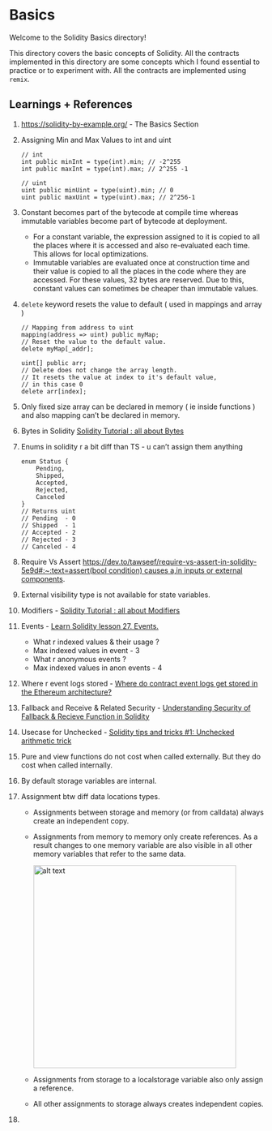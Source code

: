 # Basics

Welcome to the Solidity Basics directory!

This directory covers the basic concepts of Solidity.
All the contracts implemented in this directory are some concepts which I found essential to practice or to experiment with.
All the contracts are implemented using `remix`.

## Learnings + References

1. https://solidity-by-example.org/ - The Basics Section
2. Assigning Min and Max Values to int and uint

   ```solidity
   // int
   int public minInt = type(int).min; // -2^255
   int public maxInt = type(int).max; // 2^255 -1

   // uint
   uint public minUint = type(uint).min; // 0
   uint public maxUint = type(uint).max; // 2^256-1
   ```

3. Constant becomes part of the bytecode at compile time whereas immutable variables become part of bytecode at deployment.
   - For a constant variable, the expression assigned to it is copied to all the places where it is accessed and also re-evaluated each time. This allows for local optimizations.
   - Immutable variables are evaluated once at construction time and their value is copied to all the places in the code where they are accessed. For these values, 32 bytes are reserved. Due to this, constant values can sometimes be cheaper than immutable values.
4. `delete` keyword resets the value to default ( used in mappings and array )

   ```solidity
   // Mapping from address to uint
   mapping(address => uint) public myMap;
   // Reset the value to the default value.
   delete myMap[_addr];

   uint[] public arr;
   // Delete does not change the array length.
   // It resets the value at index to it's default value,
   // in this case 0
   delete arr[index];
   ```

5. Only fixed size array can be declared in memory ( ie inside functions ) and also mapping can’t be declared in memory.
6. Bytes in Solidity
   [Solidity Tutorial : all about Bytes](https://jeancvllr.medium.com/solidity-tutorial-all-about-bytes-9d88fdb22676)
7. Enums in solidity r a bit diff than TS - u can’t assign them anything

   ```solidity
   enum Status {
       Pending,
       Shipped,
       Accepted,
       Rejected,
       Canceled
   }
   // Returns uint
   // Pending  - 0
   // Shipped  - 1
   // Accepted - 2
   // Rejected - 3
   // Canceled - 4
   ```

8. Require Vs Assert [https://dev.to/tawseef/require-vs-assert-in-solidity-5e9d#:~:text=assert(bool condition) causes a,in inputs or external components](<https://dev.to/tawseef/require-vs-assert-in-solidity-5e9d#:~:text=assert(bool%20condition)%20causes%20a,in%20inputs%20or%20external%20components>).
9. External visibility type is not available for state variables.
10. Modifiers - [Solidity Tutorial : all about Modifiers](https://medium.com/coinmonks/solidity-tutorial-all-about-modifiers-a86cf81c14cb)
11. Events - [Learn Solidity lesson 27. Events.](https://medium.com/coinmonks/learn-solidity-lesson-27-events-f47070b55851)
    - What r indexed values & their usage ?
    - Max indexed values in event - 3
    - What r anonymous events ?
    - Max indexed values in anon events - 4
12. Where r event logs stored - [Where do contract event logs get stored in the Ethereum architecture?](https://ethereum.stackexchange.com/questions/1302/where-do-contract-event-logs-get-stored-in-the-ethereum-architecture)
13. Fallback and Receive & Related Security - [Understanding Security of Fallback & Recieve Function in Solidity](https://blog.solidityscan.com/understanding-security-of-fallback-recieve-function-in-solidity-9d18c8cad337)
14. Usecase for Unchecked - [Solidity tips and tricks #1: Unchecked arithmetic trick](https://medium.com/@ashwin.yar/solidity-tips-and-tricks-1-unchecked-arithmetic-trick-cefa18792f0b)
15. Pure and view functions do not cost when called externally. But they do cost when called internally.
16. By default storage variables are internal.
17. Assignment btw diff data locations types.

    - Assignments between storage and memory (or from calldata) always create an independent copy.
    - Assignments from memory to memory only create references. As a result changes to one memory variable are also visible in all other memory variables that refer to the same data.

        <img src="https://github.com/Aman035/solidity-learnings/assets/54989169/690f48f9-bd93-4ee8-ab77-7d8a08577410" alt="alt text" height="400">

    - Assignments from storage to a localstorage variable also only assign a reference.
    - All other assignments to storage always creates independent copies.

18.
